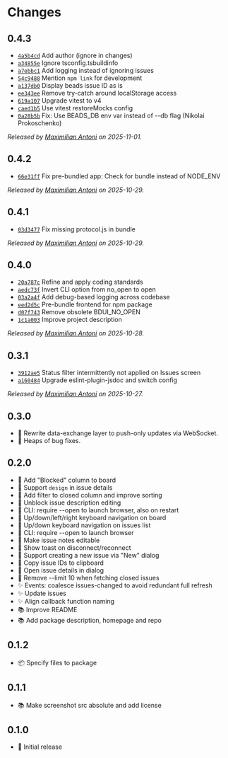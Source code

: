 # Changes

## 0.4.3

- [`4a5b4cd`](https://github.com/mantoni/beads-ui/commit/4a5b4cda8b22437eac2636c0a5556d0b52897f5f)
  Add author (ignore in changes)
- [`a34855e`](https://github.com/mantoni/beads-ui/commit/a34855ea26304554df2056ac6ed5224db25d795a)
  Ignore tsconfig.tsbuildinfo
- [`a7ebbc1`](https://github.com/mantoni/beads-ui/commit/a7ebbc1ba8538107f0ec106638115c4d78c48711)
  Add logging instead of ignoring issues
- [`54c9488`](https://github.com/mantoni/beads-ui/commit/54c94885c28a9bbdaaa60de6eaf8b91eac567bec)
  Mention `npm link` for development
- [`a137db0`](https://github.com/mantoni/beads-ui/commit/a137db02386457b7277f9566b5f6fc0079581bf7)
  Display beads issue ID as is
- [`ee343ee`](https://github.com/mantoni/beads-ui/commit/ee343ee39cc5ef9c7d7ec7df0a4f2b2f0e4b51ba)
  Remove try-catch around localStorage access
- [`619a107`](https://github.com/mantoni/beads-ui/commit/619a107948b47bcfa6c7102ca0e90f3d575ac3a8)
  Upgrade vitest to v4
- [`caed1b5`](https://github.com/mantoni/beads-ui/commit/caed1b5005645c2cf566ac3c3eddc4b5b73a4f74)
  Use vitest restoreMocks config
- [`0a28b5b`](https://github.com/mantoni/beads-ui/commit/0a28b5bf5cc278a6775a051c712ff560dfab2b81)
  Fix: Use BEADS_DB env var instead of --db flag (Nikolai Prokoschenko)

_Released by [Maximilian Antoni](https://github.com/mantoni) on 2025-11-01._

## 0.4.2

- [`66e31ff`](https://github.com/mantoni/beads-ui/commit/66e31ff0e053f3691657ce1175fd9b02155ca699)
  Fix pre-bundled app: Check for bundle instead of NODE_ENV

_Released by [Maximilian Antoni](https://github.com/mantoni) on 2025-10-29._

## 0.4.1

- [`03d3477`](https://github.com/mantoni/beads-ui/commit/03d34774cd35bf03d142d2869633327cbe4902bd)
  Fix missing protocol.js in bundle

_Released by [Maximilian Antoni](https://github.com/mantoni) on 2025-10-29._

## 0.4.0

- [`20a787c`](https://github.com/mantoni/beads-ui/commit/20a787c248225b4959b18b703894daf483f380b6)
  Refine and apply coding standards
- [`aedc73f`](https://github.com/mantoni/beads-ui/commit/aedc73f0c494dd391fcc9ec7ecbf19b01b37e69a)
  Invert CLI option from no_open to open
- [`03a2a4f`](https://github.com/mantoni/beads-ui/commit/03a2a4f0ddb93df717e9f12b0c4600be12b390b5)
  Add debug-based logging across codebase
- [`eed2d5c`](https://github.com/mantoni/beads-ui/commit/eed2d5c71c45131023d1ec047a9f84e84d057fdb)
  Pre-bundle frontend for npm package
- [`d07f743`](https://github.com/mantoni/beads-ui/commit/d07f7437c67bfdbded470c6ccea556a78b3452b3)
  Remove obsolete BDUI_NO_OPEN
- [`1c1a003`](https://github.com/mantoni/beads-ui/commit/1c1a0035fd069d030430d56713e64fbaf0224db8)
  Improve project description

_Released by [Maximilian Antoni](https://github.com/mantoni) on 2025-10-28._

## 0.3.1

- [`3912ae5`](https://github.com/mantoni/beads-ui/commit/3912ae552b1cc97e61fbaaa0815ca77675c542e4)
  Status filter intermittently not applied on Issues screen
- [`a160484`](https://github.com/mantoni/beads-ui/commit/a16048479d1d7d61ed4ad4e53365a5736eb053af)
  Upgrade eslint-plugin-jsdoc and switch config

_Released by [Maximilian Antoni](https://github.com/mantoni) on 2025-10-27._

## 0.3.0

- 🍏 Rewrite data-exchange layer to push-only updates via WebSocket.
- 🐛 Heaps of bug fixes.

## 0.2.0

- 🍏 Add "Blocked" column to board
- 🍏 Support `design` in issue details
- 🍏 Add filter to closed column and improve sorting
- 🍏 Unblock issue description editing
- 🍏 CLI: require --open to launch browser, also on restart
- 🍏 Up/down/left/right keyboard navigation on board
- 🍏 Up/down keyboard navigation on issues list
- 🍏 CLI: require --open to launch browser
- 🍏 Make issue notes editable
- 🍏 Show toast on disconnect/reconnect
- 🍏 Support creating a new issue via "New" dialog
- 🍏 Copy issue IDs to clipboard
- 🍏 Open issue details in dialog
- 🐛 Remove --limit 10 when fetching closed issues
- ✨ Events: coalesce issues-changed to avoid redundant full refresh
- ✨ Update issues
- ✨ Align callback function naming
- 📚 Improve README
- 📚 Add package description, homepage and repo

## 0.1.2

- 📦 Specify files to package

## 0.1.1

- 📚 Make screenshot src absolute and add license

## 0.1.0

- 🥇 Initial release
